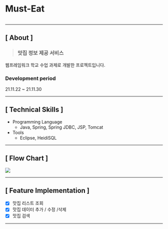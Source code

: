 # Must-Eat

<img src="">

---

## **[ About ]**
> ### **맛집 정보 제공 서비스**
웹프레임워크 학교 수업 과제로 개발한 프로젝트입니다.

### Development period
21.11.22 ~ 21.11.30

---

## **[ Technical Skills ]**

*   Programming Language
    *   Java, Spring, Spring JDBC, JSP, Tomcat
*   Tools
    *   Eclipse, HeidiSQL

---

## **[ Flow Chart ]**

<img src="https://user-images.githubusercontent.com/79898245/154736011-4afb6a55-c50e-425a-bbc2-35f2830deb32.png">

---

## **[ Feature Implementation ]**
- [x] 맛집 리스트 조회
- [x] 맛집 데이터 추가 / 수정 /삭제
- [x] 맛집 검색

---
